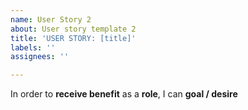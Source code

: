 ```yaml
---
name: User Story 2
about: User story template 2
title: 'USER STORY: [title]'
labels: ''
assignees: ''

---
```


In order to **receive benefit** as a **role**, I can **goal / desire**
